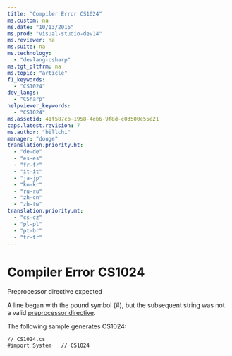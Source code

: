 ```yaml
---
title: "Compiler Error CS1024"
ms.custom: na
ms.date: "10/13/2016"
ms.prod: "visual-studio-dev14"
ms.reviewer: na
ms.suite: na
ms.technology: 
  - "devlang-csharp"
ms.tgt_pltfrm: na
ms.topic: "article"
f1_keywords: 
  - "CS1024"
dev_langs: 
  - "CSharp"
helpviewer_keywords: 
  - "CS1024"
ms.assetid: 41f587cb-1958-4eb6-9f8d-c03500e55e21
caps.latest.revision: 7
ms.author: "billchi"
manager: "douge"
translation.priority.ht: 
  - "de-de"
  - "es-es"
  - "fr-fr"
  - "it-it"
  - "ja-jp"
  - "ko-kr"
  - "ru-ru"
  - "zh-cn"
  - "zh-tw"
translation.priority.mt: 
  - "cs-cz"
  - "pl-pl"
  - "pt-br"
  - "tr-tr"
---
```

# Compiler Error CS1024
Preprocessor directive expected  
  
 A line began with the pound symbol (#), but the subsequent string was not a valid [preprocessor directive](../Topic/C%23%20Preprocessor%20Directives.md).  
  
 The following sample generates CS1024:  
  
```  
// CS1024.cs  
#import System   // CS1024  
```